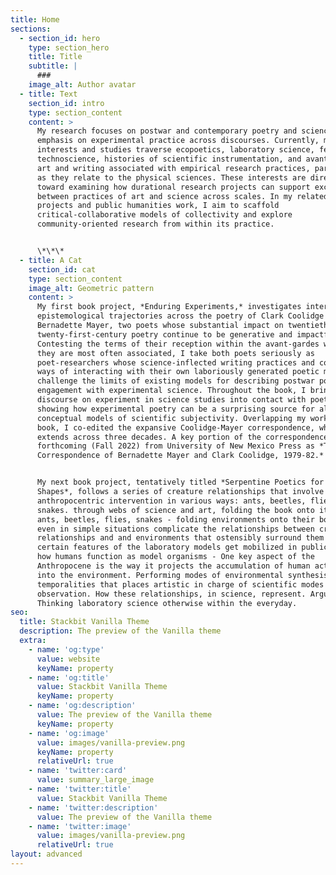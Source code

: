 ```yaml
---
title: Home
sections:
  - section_id: hero
    type: section_hero
    title: Title
    subtitle: |
      ###
    image_alt: Author avatar
  - title: Text
    section_id: intro
    type: section_content
    content: >
      My research focuses on postwar and contemporary poetry and science with an
      emphasis on experimental practice across discourses. Currently, my
      interests and studies traverse ecopoetics, laboratory science, feminist
      technoscience, histories of scientific instrumentation, and avant-garde
      art and writing associated with empirical research practices, particularly
      as they relate to the physical sciences. These interests are directed
      toward examining how durational research projects can support exchanges
      between practices of art and science across scales. In my related writing
      projects and public humanities work, I aim to scaffold
      critical-collaborative models of collectivity and explore
      community-oriented research from within its practice.


      \*\*\*
  - title: A Cat
    section_id: cat
    type: section_content
    image_alt: Geometric pattern
    content: >
      My first book project, *Enduring Experiments,* investigates intersecting
      epistemological trajectories across the poetry of Clark Coolidge and
      Bernadette Mayer, two poets whose substantial impact on twentieth and
      twenty-first-century poetry continue to be generative and impactful.
      Contesting the terms of their reception within the avant-gardes with which
      they are most often associated, I take both poets seriously as
      poet-researchers whose science-inflected writing practices and complex
      ways of interacting with their own laboriously generated poetic milieus
      challenge the limits of existing models for describing postwar poetry’s
      engagement with experimental science. Throughout the book, I bring the
      discourse on experiment in science studies into contact with poetics,
      showing how experimental poetry can be a surprising source for alternative
      conceptual models of scientific subjectivity. Overlapping my work on this
      book, I co-edited the expansive Coolidge-Mayer correspondence, which
      extends across three decades. A key portion of the correspondence is
      forthcoming (Fall 2022) from University of New Mexico Press as *The
      Correspondence of Bernadette Mayer and Clark Coolidge, 1979-82.*


      My next book project, tentatively titled *Serpentine Poetics for Everyday
      Shapes*, follows a series of creature relationships that involve
      anthropocentric intervention in various ways: ants, beetles, flies,
      snakes. through webs of science and art, folding the book onto its body - 
      ants, beetles, flies, snakes - folding environments onto their bodies -
      even in simple situations complicate the relationships between creature
      relationships and and environments that ostensibly surround them - how
      certain features of the laboratory models get mobilized in public space -
      how humans function as model organisms - One key aspect of the
      Anthropocene is the way it projects the accumulation of human activity
      into the environment. Performing modes of environmental synthesis across
      temporalities that places artistic in charge of scientific modes of
      observation. How these relationships, in science, represent. Argues that
      Thinking laboratory science otherwise within the everyday.
seo:
  title: Stackbit Vanilla Theme
  description: The preview of the Vanilla theme
  extra:
    - name: 'og:type'
      value: website
      keyName: property
    - name: 'og:title'
      value: Stackbit Vanilla Theme
      keyName: property
    - name: 'og:description'
      value: The preview of the Vanilla theme
      keyName: property
    - name: 'og:image'
      value: images/vanilla-preview.png
      keyName: property
      relativeUrl: true
    - name: 'twitter:card'
      value: summary_large_image
    - name: 'twitter:title'
      value: Stackbit Vanilla Theme
    - name: 'twitter:description'
      value: The preview of the Vanilla theme
    - name: 'twitter:image'
      value: images/vanilla-preview.png
      relativeUrl: true
layout: advanced
---
```

